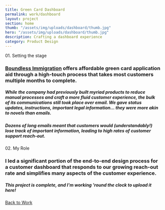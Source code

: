 ```yaml
---
title: Green Card Dashboard
permalink: work/dashboard
layout: project
section: home
thumb: "/assets/img/uploads/dashboard/thumb.jpg"
hero: "/assets/img/uploads/dashboard/thumb.jpg"
description: Crafting a dashboard experience
category: Product Design
---
```


<p class="subhead">01. Setting the stage</p>

### [Boundless Immigration](https://www.boundless.com/) offers affordable green card application aid through a high-touch process that takes most customers multiple months to complete.

##### While the company had previously built myriad products to reduce manual processes and craft a more fluid customer experience, the bulk of its communications still took place over email. We gave status updates, instructions, important legal information... they were more akin to novels than emails.

##### Dozens of long emails meant that customers would (understandably!) lose track of important information, leading to high rates of customer support reach-out.


<p class="subhead">02. My Role</p>

### I led a significant portion of the end-to-end design process for a customer dashboard that responds to our growing reach-out rate and simplifies many aspects of the customer experience.
##### This project is complete, and I'm working 'round the clock to upload it here!

<a href="/">Back to Work</a>
